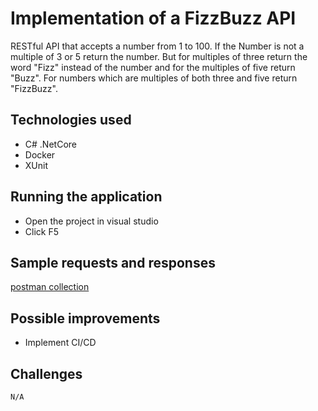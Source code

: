 
# Implementation of a FizzBuzz API
  RESTful API that accepts a number from 1 to 100. If the Number is not a multiple of 3 or 5 return the number.
  But for multiples of three return the word "Fizz" instead of the number and for the multiples of five return "Buzz". 
  For numbers which are multiples of both three and five return "FizzBuzz".

## Technologies used
- C# .NetCore
- Docker
- XUnit

## Running the application
  - Open the project in visual studio
  - Click F5
  
## Sample requests and responses

[postman collection](https://www.getpostman.com/collections/bdf6abf842566c81f1fd)
    

## Possible improvements
- Implement CI/CD
    
## Challenges
    N/A

